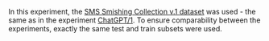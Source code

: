 In this experiment, the [SMS Smishing Collection v.1 dataset](https://www.kaggle.com/datasets/uciml/sms-spam-collection-dataset) was used - the same as in the experiment [ChatGPT/1](..\ChatGPT\1).
To ensure comparability between the experiments, exactly the same test and train subsets were used.